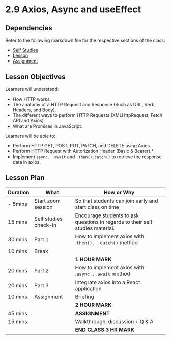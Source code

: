 # 2.9 Axios, Async and useEffect

## Dependencies

Refer to the following markdown file for the respective sections of the class:
- [Self Studies](https://github.com/su-ntu-ctp/6m-software-2.1-react-intro/blob/main/reference.md#29-axios-asynchronous-and-useeffect)
- [Lesson](./lesson.md)
- [Assignment](./assignment.md)

## Lesson Objectives

Learners will understand:
- How HTTP works.
- The anatomy of a HTTP Request and Response (Such as URL, Verb, Headers, and Body).
- The different ways to perform HTTP Requests (XMLHttpRequest, Fetch API and Axios).
- What are Promises in JavaScript.

Learners will be able to:
- Perform HTTP GET, POST, PUT, PATCH, and DELETE using Axios.
- Perform HTTP Request with Autorization Header (Basic & Bearer).*
- Implement `async...await` and `.then().catch()` to retrieve the response data in axios.


## Lesson Plan

|Duration|What|How or Why|
|--------|-----|-------|
|- 5mins | Start zoom session | So that students can join early and start class on time|
| 15 mins | Self studies check-in | Encourage students to ask questions in regards to their self studies material. |
| 30 mins | Part 1 | How to implement axios with .`then()...catch()` method |
| 10 mins | Break | |
|||**1 HOUR MARK**|
| 20 mins | Part 2 | How to implement axios with .`async...await` method |
| 20 mins | Part 3 | Integrate axios into a React application |
| 10 mins |Assignment| Briefing |
|||**2 HOUR MARK**|
| 45 mins || **ASSIGNMENT**  | 
| 15 mins || Walkthrough, discussion + Q & A | 
|||**END CLASS 3 HR MARK**|

